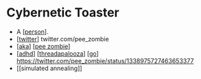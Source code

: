 # Cybernetic Toaster

- A [[person]].
- [[twitter]] twitter.com/pee_zombie
- [[aka]] [[pee zombie]]
- [[adhd]] [[threadapalooza]] [[go]] https://twitter.com/pee_zombie/status/1338975727463653377
- [[simulated annealing]]


[//begin]: # "Autogenerated link references for markdown compatibility"
[person]: person "Person"
[twitter]: twitter "Twitter"
[aka]: aka "Aka"
[pee zombie]: pee-zombie "Pee Zombie"
[adhd]: adhd "ADHD"
[threadapalooza]: threadapalooza "Threadapalooza"
[go]: go "Go"
[//end]: # "Autogenerated link references"